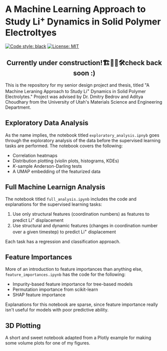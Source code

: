 # A Machine Learning Approach to Study Li<sup>+</sup> Dynamics in Solid Polymer Electroltyes
[![Code style: black](https://img.shields.io/badge/code%20style-black-000000.svg)](https://github.com/psf/black)
[![License: MIT](https://img.shields.io/badge/License-MIT-yellow.svg)](https://opensource.org/licenses/MIT)

<h2 align="center">Currently under construction!🏗️👷🚧🛠️check back soon :)</h2>

This is the repository for my senior design project and thesis, titled "A Machine Leraning Approach to Study Li<sup>+</sup> Dynamics in Solid Polymer Electrolytes." Project was advised by Dr. Dmitry Bedrov and Aditya Choudhary from the University of Utah's Materials Science and Engineering Department.

## Exploratory Data Analysis

As the name implies, the notebook titled `exploratory_analysis.ipnyb` goes through the exploratory analysis of the data before the supervised learning tasks are performed. The notebook covers the following:
- Correlation heatmaps
- Distribution plotting (violin plots, histograms, KDEs)
- *K*-sample Anderson-Darling tests
- A UMAP embedding of the featurized data

## Full Machine Learnign Analysis

The notebook titled `full_analysis.ipynb` includes the code and explanations for the supervised learning tasks:

1. Use only structural features (coordination numbers) as features to predict Li<sup>+</sup> displacement
2. Use structural and dynamic features (changes in coordination number over a given timestep) to predict Li<sup>+</sup> displacement

Each task has a regression and classification approach.

## Feature Importances

More of an introduction to feature importances than anything else, `feature_importances.ipynb` has the code for the following:

- Impurity-based feature importance for tree-based models
- Permutation importance from scikit-learn
- SHAP feature importance

Explanations for this notebook are sparse, since feature importance really isn't useful for models with poor predictive ability.

## 3D Plotting

A short and sweet notebook adapted from a Plotly example for making some volume plots for one of my figures.
